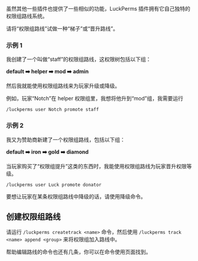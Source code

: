 虽然其他一些插件也提供了一些相似的功能，LuckPerms 插件拥有它自己独特的权限组路线系统。

请将“权限组路线”试做一种“梯子”或“晋升路线”。

### 示例 1

我创建了一个叫做“staff”的权限组路线，这权限树包括以下组：

**default :arrow_right: helper :arrow_right: mod :arrow_right: admin**

然后我就能使用权限组路线来为玩家升级或降级。

例如，玩家“Notch”在 helper 权限组里，我想将他升到“mod”组，我需要运行

`/luckperms user Notch promote staff`

### 示例 2

我又为赞助商新建了一个权限组路线，包括以下组：

**default :arrow_right: iron :arrow_right: gold :arrow_right: diamond**

当玩家购买了“权限组提升”这类的东西时，我能使用权限组路线为玩家晋升权限等级。

`/luckperms user Luck promote donator`

要想让玩家在某条权限组路线中降级的话，请使用降级命令。

## 创建权限组路线

请运行 `/luckperms createtrack <name>` 命令，然后使用 `/luckperms track <name> append <group>` 来将权限组加入路线中。

帮助编辑路线的命令也还有几条，你可以在命令使用页面找到。
